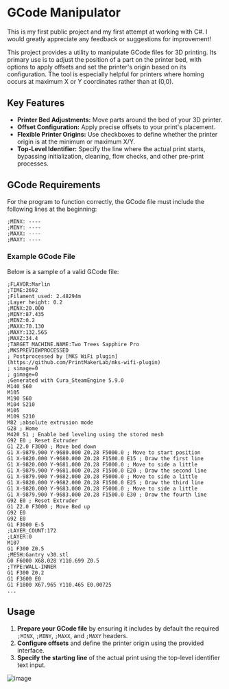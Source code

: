 # GCode Manipulator  
This is my first public project and my first attempt at working with C#. I would greatly appreciate any feedback or suggestions for improvement!



This project provides a utility to manipulate GCode files for 3D printing. Its primary use is to adjust the position of a part on the printer bed, with options to apply offsets and set the printer's origin based on its configuration. The tool is especially helpful for printers where homing occurs at maximum X or Y coordinates rather than at (0,0).  

## Key Features  
- **Printer Bed Adjustments:** Move parts around the bed of your 3D printer.  
- **Offset Configuration:** Apply precise offsets to your print's placement.  
- **Flexible Printer Origins:** Use checkboxes to define whether the printer origin is at the minimum or maximum X/Y.  
- **Top-Level Identifier:** Specify the line where the actual print starts, bypassing initialization, cleaning, flow checks, and other pre-print processes.  

## GCode Requirements  

For the program to function correctly, the GCode file must include the following lines at the beginning:  
```
;MINX: ----  
;MINY: ----  
;MAXX: ----  
;MAXY: ----  
```  

### Example GCode File  
Below is a sample of a valid GCode file:  
```  
;FLAVOR:Marlin  
;TIME:2692  
;Filament used: 2.48294m  
;Layer height: 0.2  
;MINX:20.000  
;MINY:87.435  
;MINZ:0.2  
;MAXX:70.130  
;MAXY:132.565  
;MAXZ:34.4  
;TARGET_MACHINE.NAME:Two Trees Sapphire Pro  
;MKSPREVIEWPROCESSED  
; Postprocessed by [MKS WiFi plugin](https://github.com/PrintMakerLab/mks-wifi-plugin)  
; simage=0  
; gimage=0  
;Generated with Cura_SteamEngine 5.9.0  
M140 S60  
M105  
M190 S60  
M104 S210  
M105  
M109 S210  
M82 ;absolute extrusion mode  
G28 ; Home  
M420 S1 ; Enable bed leveling using the stored mesh  
G92 E0 ; Reset Extruder  
G1 Z2.0 F3000 ; Move bed down  
G1 X-9879.900 Y-9680.000 Z0.28 F5000.0 ; Move to start position  
G1 X-9820.000 Y-9680.000 Z0.28 F1500.0 E15 ; Draw the first line  
G1 X-9820.000 Y-9681.000 Z0.28 F5000.0 ; Move to side a little  
G1 X-9879.900 Y-9681.000 Z0.28 F1500.0 E20 ; Draw the second line  
G1 X-9879.900 Y-9682.000 Z0.28 F5000.0 ; Move to side a little  
G1 X-9820.000 Y-9682.000 Z0.28 F1500.0 E25 ; Draw the third line  
G1 X-9820.000 Y-9683.000 Z0.28 F5000.0 ; Move to side a little  
G1 X-9879.900 Y-9683.000 Z0.28 F1500.0 E30 ; Draw the fourth line  
G92 E0 ; Reset Extruder  
G1 Z2.0 F3000 ; Move Bed up  
G92 E0  
G92 E0  
G1 F3600 E-5  
;LAYER_COUNT:172  
;LAYER:0  
M107  
G1 F300 Z0.5  
;MESH:Gantry v30.stl  
G0 F6000 X68.028 Y110.699 Z0.5  
;TYPE:WALL-INNER  
G1 F300 Z0.2  
G1 F3600 E0  
G1 F1800 X67.965 Y110.465 E0.00725  
...  
```  

## Usage  

1. **Prepare your GCode file** by ensuring it includes by default the required `;MINX`, `;MINY`, `;MAXX`, and `;MAXY` headers.  
2. **Configure offsets** and define the printer origin using the provided interface.  
3. **Specify the starting line** of the actual print using the top-level identifier text input.  

![image](https://github.com/user-attachments/assets/8766f6c4-0715-4fc3-be34-a49363c82e88)

